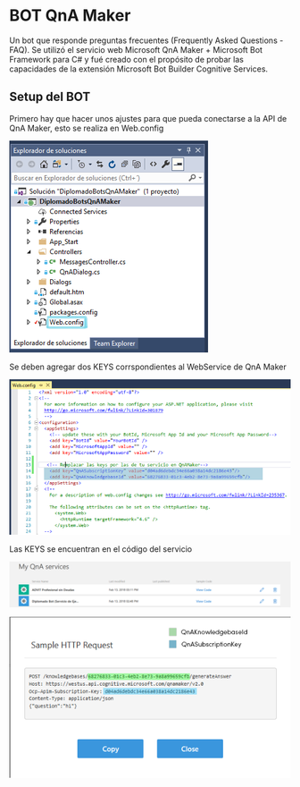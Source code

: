 # BOT QnA Maker
Un bot que responde preguntas frecuentes (Frequently Asked Questions - FAQ). Se utilizó el servicio web Microsoft QnA Maker + Microsoft Bot Framework para C# y fué creado con el propósito de probar las capacidades de la extensión Microsoft Bot Builder Cognitive Services.

## Setup del BOT

Primero hay que hacer unos ajustes para que pueda conectarse a la API de QnA Maker, esto se realiza en Web.config

![Web.config en el Explorador de Soluciones](https://github.com/MicrosoftBotFrameworkDiplomado/QnAMakerDiplomado/blob/master/Capturas/explorador.PNG)


Se deben agregar dos KEYS corrspondientes al WebService de QnA Maker

![Web.config](https://github.com/MicrosoftBotFrameworkDiplomado/QnAMakerDiplomado/blob/master/Capturas/webconfig.png)


Las KEYS se encuentran en el código del servicio 

![Servicios QnA Maker](https://github.com/MicrosoftBotFrameworkDiplomado/QnAMakerDiplomado/blob/master/Capturas/servicios.png)

![Código y Keys QnA](https://github.com/MicrosoftBotFrameworkDiplomado/QnAMakerDiplomado/blob/master/Capturas/keys.PNG)



